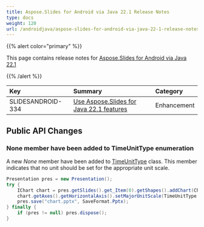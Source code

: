 ```yaml
---
title: Aspose.Slides for Android via Java 22.1 Release Notes
type: docs
weight: 120
url: /androidjava/aspose-slides-for-android-via-java-22-1-release-notes/
---
```


{{% alert color="primary" %}} 

This page contains release notes for [Aspose.Slides for Android via Java 22.1](https://releases.aspose.com/java/repo/com/aspose/aspose-slides/22.1/)

{{% /alert %}} 

|**Key**|**Summary**|**Category**|
| :- | :- | :- |
|SLIDESANDROID-334|[Use Aspose.Slides for Java 22.1 features](/slides/androidjava/aspose-slides-for-java-22-1-release-notes/)|Enhancement|


## Public API Changes ##

### None member have been added to TimeUnitType enumeration ###

A new *None* member have been added to [TimeUnitType](https://reference.aspose.com/slides/androidjava/com.aspose.slides/TimeUnitType) class. This member indicates that no unit should be set for the appropriate unit scale.

``` java
Presentation pres = new Presentation();
try {
    IChart chart = pres.getSlides().get_Item(0).getShapes().addChart(ChartType.Area, 10, 10, 400, 300, true);
    chart.getAxes().getHorizontalAxis().setMajorUnitScale(TimeUnitType.None);
    pres.save("chart.pptx", SaveFormat.Pptx);
} finally {
    if (pres != null) pres.dispose();
}
```